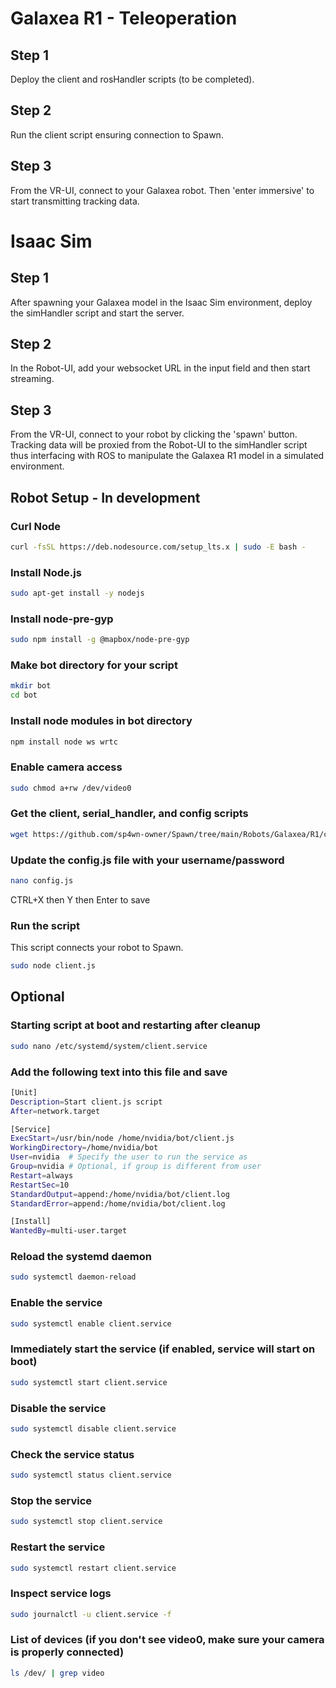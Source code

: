 # Galaxea R1 - Teleoperation

## Step 1
Deploy the client and rosHandler scripts (to be completed).

## Step 2
Run the client script ensuring connection to Spawn.

## Step 3
From the VR-UI, connect to your Galaxea robot. Then 'enter immersive' to start transmitting tracking data. 

# Isaac Sim

## Step 1
After spawning your Galaxea model in the Isaac Sim environment, deploy the simHandler script and start the server.

## Step 2
In the Robot-UI, add your websocket URL in the input field and then start streaming.

## Step 3
From the VR-UI, connect to your robot by clicking the 'spawn' button. Tracking data will be proxied from the Robot-UI to the simHandler script thus interfacing with ROS to manipulate the Galaxea R1 model in a simulated environment.

## Robot Setup - In development

### Curl Node
```bash
curl -fsSL https://deb.nodesource.com/setup_lts.x | sudo -E bash -
```

### Install Node.js
```bash
sudo apt-get install -y nodejs
```

### Install node-pre-gyp
```bash
sudo npm install -g @mapbox/node-pre-gyp
```

### Make bot directory for your script
```bash
mkdir bot
cd bot
```

### Install node modules in bot directory
```bash
npm install node ws wrtc
```

### Enable camera access
```bash
sudo chmod a+rw /dev/video0
```

### Get the client, serial_handler, and config scripts
```bash
wget https://github.com/sp4wn-owner/Spawn/tree/main/Robots/Galaxea/R1/client.js https://github.com/sp4wn-owner/Spawn/tree/main/Galaxea/R1/Dropbear/serial_handler.py https://github.com/sp4wn-owner/Spawn/tree/main/Galaxea/R1/config.js
```

### Update the config.js file with your username/password
```bash
nano config.js
```
CTRL+X then Y then Enter to save

### Run the script
This script connects your robot to Spawn.
```bash
sudo node client.js
```
## Optional

### Starting script at boot and restarting after cleanup
```bash
sudo nano /etc/systemd/system/client.service
```

### Add the following text into this file and save
```bash
[Unit]
Description=Start client.js script
After=network.target

[Service]
ExecStart=/usr/bin/node /home/nvidia/bot/client.js
WorkingDirectory=/home/nvidia/bot
User=nvidia  # Specify the user to run the service as
Group=nvidia # Optional, if group is different from user
Restart=always
RestartSec=10
StandardOutput=append:/home/nvidia/bot/client.log
StandardError=append:/home/nvidia/bot/client.log

[Install]
WantedBy=multi-user.target
```

### Reload the systemd daemon
```bash
sudo systemctl daemon-reload
```

### Enable the service
```bash
sudo systemctl enable client.service
```

### Immediately start the service (if enabled, service will start on boot)
```bash
sudo systemctl start client.service
```

### Disable the service
```bash
sudo systemctl disable client.service
```

### Check the service status
```bash
sudo systemctl status client.service
```

### Stop the service
```bash
sudo systemctl stop client.service
```

### Restart the service
```bash
sudo systemctl restart client.service
```

### Inspect service logs
```bash
sudo journalctl -u client.service -f
```

### List of devices (if you don't see video0, make sure your camera is properly connected)
```bash
ls /dev/ | grep video
```
